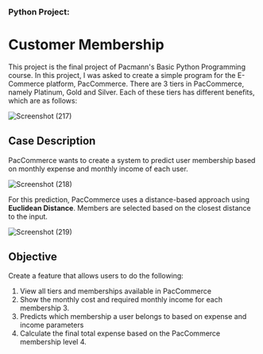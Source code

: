 ### Python Project:
# Customer Membership

This project is the final project of Pacmann's Basic Python Programming course. In this project, I was asked to create a simple program for the E-Commerce platform, PacCommerce. There are 3 tiers in PacCommerce, namely Platinum, Gold and Silver. Each of these tiers has different benefits, which are as follows:

![Screenshot (217)](https://github.com/febbyngrni/customer_membership/assets/152588325/4c97cb19-c6fe-4adf-a4c0-e2d04b48003c)

## Case Description
PacCommerce wants to create a system to predict user membership based on monthly expense and monthly income of each user.

![Screenshot (218)](https://github.com/febbyngrni/customer_membership/assets/152588325/baee5620-8191-4177-84b4-7306bfedd685)

For this prediction, PacCommerce uses a distance-based approach using **Euclidean Distance**. Members are selected based on the closest distance to the input.

![Screenshot (219)](https://github.com/febbyngrni/customer_membership/assets/152588325/9bd93836-5ba9-4591-abb1-b7f3ab60db41)

## Objective
Create a feature that allows users to do the following:
1. View all tiers and memberships available in PacCommerce
2. Show the monthly cost and required monthly income for each membership 3.
3. Predicts which membership a user belongs to based on expense and income parameters
4. Calculate the final total expense based on the PacCommerce membership level 4.
